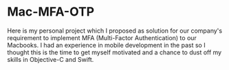 # Mac-MFA-OTP
Here is my personal project which I proposed as solution for our company's requirement to implement MFA (Multi-Factor Authentication) to our Macbooks. I had an
experience in mobile development in the past so I thought this is the time to get myself motivated and a chance to dust off my skills in Objective-C and Swift.
